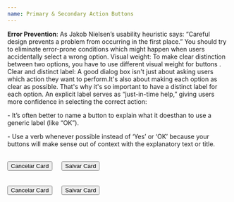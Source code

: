 ```yaml
---
name: Primary & Secondary Action Buttons
---
```


<p class="text"><b>Error Prevention</b>: As Jakob Nielsen’s usability heuristic says: “Careful design prevents a problem from occurring in the first place.” You should try to eliminate error-prone conditions which might happen when users accidentally select a wrong option.
Visual weight: To make clear distinction between two options, you have to use different visual weight for buttons .
Clear and distinct label: A good dialog box isn't just about asking users which action they want to perform.It's also about making each option as clear as possible. That's why it's so important to have a distinct label for each option. 
An explicit label serves as “just-in-time help,” giving users more confidence in selecting the correct action:</p>
<p class="text">- It’s often better to name a button to explain what it doesthan to use a generic label (like “OK”).</p>
<p class="text">- Use a verb whenever possible instead of ‘Yes’ or ‘OK’ because your buttons will make sense out of context with the explanatory text or title.</p>
</br>
<div class="row">
  <div class="columns three">
      <!-- <h4><a href="#">Primary</a></h4>-->
      <button type="button" class="btn btn-default">Cancelar Card</button>
      <button type="button" class="btn btn-primary">Salvar Card</button>
      <!-- <a href="#" class="btn btn--secondary">Secondary link</a>-->
    </div>
 </div>
 </br>
 </br>
 <div class="row">
  <div class="columns three">
    <button type="button" class="btn btn-default">
      <span class="fa fa-times" aria-hidden="true"></span> Cancelar Card
    </button>
     <button type="button" class="btn btn-primary">
      <span class="fa fa-floppy-o" aria-hidden="true"></span> Salvar Card
    </button>
    </div>
 </div>

  


